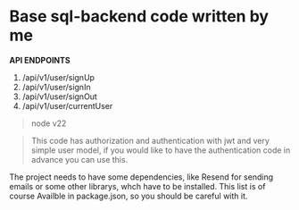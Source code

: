 # Base sql-backend code written by me

**API ENDPOINTS**

1. /api/v1/user/signUp
2. /api/v1/user/signIn
3. /api/v1/user/signOut
4. /api/v1/user/currentUser

> node v22

> This code has authorization and authentication with jwt and very simple user model, if you would like to have the authentication code in advance you can use this.

The project needs to have some dependencies, like Resend for sending emails or some other librarys, whch have to be installed. This list is of course Availble in package.json, so you should be careful with it.
